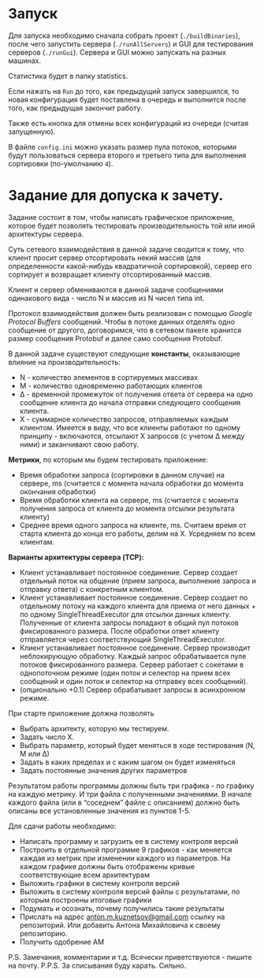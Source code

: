 # Запуск

Для запуска необходимо сначала собрать проект (`./buildBinaries`), после чего запустить сервера (`./runAllServers`) и GUI для тестирования серверов (`./runGui`). Сервера и GUI можно запускать на разных машинах.

Статистика будет в папку statistics.

Если нажать на `Run` до того, как предыдущий запуск завершился, то новая конфигурация будет поставлена в очередь и выполнится после того, как предыдущая закончит работу.

Также есть кнопка для отмены всех конфигураций из очереди (считая запущенную).

В файле `config.ini` можно указать размер пула потоков, которыми будут пользоваться сервера второго и третьего типа для выполнения сортировки (по-умолчанию `4`).

# Задание для допуска к зачету.

Задание состоит в том, чтобы написать графическое приложение, которое будет позволять тестировать производительность той или иной архитектуры сервера.

Суть сетевого взаимодействия в данной задаче сводится к тому, что клиент просит сервер отсортировать некий массив (для определенности какой-нибудь квадратичной сортировкой), сервер его сортирует и возвращает клиенту отсортированный массив.

Клиент и сервер обмениваются в данной задаче сообщениями одинакового вида - число N и массив из N чисел типа int.

Протокол взаимодействия должен быть реализован с помощью _Google Protocol Buffers_ сообщений. Чтобы в потоке данных отделять одно сообщение от другого, договоримся, что в сетевом пакете хранится размер сообщения Protobuf и далее само сообщения Protobuf.

В данной задаче существуют следующие **константы**, оказывающие влияние на производительность:
- N - количество элементов в сортируемых массивах
- M - количество одновременно работающих клиентов
- ∆ - временной промежуток от получения ответа от сервера на одно сообщение клиента до начала отправки следующего сообщения клиента. 
- X - суммарное количество запросов, отправляемых каждым клиентом. Имеется в виду, что все клиенты работают по одному принципу - включаются, отсылают X запросов (с учетом ∆ между ними) и заканчивают свою работу.

**Метрики**, по которым мы будем тестировать приложение:
- Время обработки запроса (сортировки в данном случае) на сервере, ms (считается с момента начала обработки до момента окончания обработки)
- Время обработки клиента на сервере, ms (считается с момента получения запроса от клиента до момента отсылки результата клиенту)
- Среднее время одного запроса на клиенте, ms. Считаем время от старта клиента до конца его работы, делим на X. Усредняем по всем клиентам.

**Варианты архитектуры сервера (TCP):**
- Клиент устанавливает постоянное соединение. Сервер создает отдельный поток на общение (прием запроса, выполнение запроса и отправку ответа) с конкретным клиентом.
- Клиент устанавливает постоянное соединение. Сервер создает по отдельному  потоку на каждого клиента для приема от него данных + по одному SingleThreadExecutor для отсылки данных клиенту. Полученные от клиента запросы попадают в общий пул потоков фиксированного размера. После обработки ответ клиенту отправляется через соответствующий SingleThreadExecutor.
- Клиент устанавливает постоянное соединение. Сервер производит неблокирующую обработку. Каждый запрос обрабатывается пуле потоков фиксированного размера. Сервер работает с сокетами в однопоточном режиме (один поток и селектор на прием всех сообщений и один поток и селектор на отправку всех сообщений).
- (опционально +0.1) Сервер обрабатывает запросы в асинхронном режиме.

При старте приложение должна позволять
- Выбрать архитекту, которую мы тестируем.
- Задать число X.
- Выбрать параметр, который будет меняться в ходе тестирования (N, M или ∆)
- Задать в каких пределах и с каким шагом он будет изменяться
- Задать постоянные значения других параметров

Результатом работы программы должны быть три графика - по графику на каждую метрику. И три файла с полученными значениями. В начале каждого файла (или в “соседнем” файле с описанием) должно быть описаны все установленные значения из пунктов 1-5.

Для сдачи работы необходимо:
- Написать программу и загрузить ее в систему контроля версий
- Построить в отдельной программе 9 графиков - как меняется каждая из метрик при изменении каждого из параметров. На каждом графике должны быть отображены кривые соответствующие всем архитектурам
- Выложить графики в систему контроля версий
- Выложить в систему контроля версий файлы с результатами, по которым построены итоговые графики
- Подумать и осознать, почему получились такие результаты
- Прислать на адрес anton.m.kuznetsov@gmail.com ссылку на репозиторий. Или добавить Антона Михайловича к своему репозиторию.
- Получить одобрение АМ

P.S. Замечания, комментарии и т.д. Всячески приветствуются - пишите на почту.
P.P.S. За списывания буду карать. Сильно.
